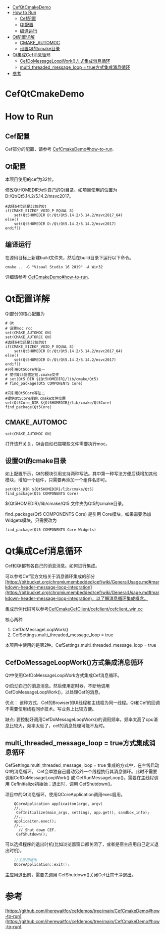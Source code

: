 - [CefQtCmakeDemo](#cefqtcmakedemo)
- [How to Run](#how-to-run)
  - [Cef配置](#cef配置)
  - [Qt配置](#qt配置)
  - [编译运行](#编译运行)
- [Qt配置详解](#qt配置详解)
  - [CMAKE\_AUTOMOC](#cmake_automoc)
  - [设置Qt的cmake目录](#设置qt的cmake目录)
- [Qt集成Cef消息循环](#qt集成cef消息循环)
  - [CefDoMessageLoopWork()方式集成消息循环](#cefdomessageloopwork方式集成消息循环)
  - [multi\_threaded\_message\_loop = true方式集成消息循环](#multi_threaded_message_loop--true方式集成消息循环)
- [参考](#参考)


# CefQtCmakeDemo

# How to Run

## Cef配置
Cef部分的配置，请参考
[CefCmakeDemo#how-to-run](https://github.com/iherewaitfor/cefdemos/tree/main/CefCmakeDemo#how-to-run).

## Qt配置

本项目使用的cef为32位。

修改QtHOMEDIR为你自己的Qt目录。如项目使用的位置为D:/Qt/Qt5.14.2/5.14.2/msvc2017。
```
#选择64位还是32位的Qt
if(CMAKE_SIZEOF_VOID_P EQUAL 8)
	set(Qt5HOMEDIR D:/Qt/Qt5.14.2/5.14.2/msvc2017_64)
else()
	set(Qt5HOMEDIR D:/Qt/Qt5.14.2/5.14.2/msvc2017)
endif()
```
## 编译运行
在源码目标上新建build文件夹，然后在build目录下运行以下命令。
```
cmake .. -G "Visual Studio 16 2019" -A Win32
```
详细请参考
[CefCmakeDemo#how-to-run](https://github.com/iherewaitfor/cefdemos/tree/main/CefCmakeDemo#how-to-run).

# Qt配置详解

Qt部分的核心配置为
```
# Qt
# 设置moc rcc
set(CMAKE_AUTOMOC ON)
set(CMAKE_AUTORCC ON)
#选择64位还是32位的Qt
if(CMAKE_SIZEOF_VOID_P EQUAL 8)
	set(Qt5HOMEDIR D:/Qt/Qt5.14.2/5.14.2/msvc2017_64)
else()
	set(Qt5HOMEDIR D:/Qt/Qt5.14.2/5.14.2/msvc2017)
endif()
#只引用Qt5Core写法一
# 提供Qt5位置定位.cmake文件
# set(Qt5_DIR ${Qt5HOMEDIR}/lib/cmake/Qt5)
# find_package(Qt5 COMPONENTS Core)

#只引用Qt5Core写法二
#提供Qt5Core库的.cmake文件位置
set(Qt5Core_DIR ${Qt5HOMEDIR}/lib/cmake/Qt5Core)
find_package(Qt5Core)
```

## CMAKE_AUTOMOC
```
set(CMAKE_AUTOMOC ON)
```

打开该开关关，Qt会自动扫描哪些文件需要执行moc。
## 设置Qt的cmake目录
如上配置所示，Qt的模块引用支持两种写法。其中第一种写法方便后续增加其他模块，增加一个组件，只需要再添加一个组件名即可。
```
set(Qt5_DIR ${Qt5HOMEDIR}/lib/cmake/Qt5)
find_package(Qt5 COMPONENTS Core)
```
${Qt5HOMEDIR}/lib/cmake/Qt5 文件夹为Qt5的cmake目录。

find_package(Qt5 COMPONENTS Core) 是引用 Core模块。如果需要添加Widgets模块，只需要改为
```
find_package(Qt5 COMPONENTS Core Widgets)
```

# Qt集成Cef消息循环
Cef和Qt都有各自己的消息消息。如何进行集成。

可以参考Cef官方文档关于消息循环集成的部分
[https://bitbucket.org/chromiumembedded/cef/wiki/GeneralUsage.md#markdown-header-message-loop-integration](https://bitbucket.org/chromiumembedded/cef/wiki/GeneralUsage.md#markdown-header-message-loop-integration)，以了解消息循环集成概念。

集成示例代码可以参考[CefCmakeCefClient/cefclient/cefclient_win.cc](https://github.com/iherewaitfor/cefdemos/blob/main/CefCmakeCefClient/cefclient/cefclient_win.cc)

核心两种
1. CefDoMessageLoopWork()
2. CefSettings.multi_threaded_message_loop = true

   
本项目中使用的是第2种。CefSettings.multi_threaded_message_loop = true
## CefDoMessageLoopWork()方式集成消息循环
Qt中使用CefDoMessageLoopWork方式集成Cef消息循环。

Qt启动自己的消息消息。然后使用定时器，不断地调用 CefDoMessageLoopWork()，以处理Cef的消息。

优点：
该种方式，Cef的Browser的UI线程和主线程为同一线程。Qt和Cef的回调不需要使用线程同步技术。写业务上比较方便。

缺点: 要控制好调用CefDoMessageLoopWork()的调用频率，频率太高了cpu消息比较大，频率太低了，cef的消息处理可能不及时。

## multi_threaded_message_loop = true方式集成消息循环
CefSettings.multi_threaded_message_loop = true 集成的方式中，在主线启动Qt的消息循环。
Cef会单独自己启动另外一个线程执行其消息循环。此时不需要调用CefDoMessageLoopWork() 或 CefRunMessageLoop()。需要在主线程调用 CefInitialize初始始；退出时，调用 CefShutdown()。

项目中的Qt消息循环，使用QCoreApplication调用exec启用。

```
    QCoreApplication applicaiton(argc, argv)
    //...
     CefInitialize(main_args, settings, app.get(), sandbox_info);
    //...
    applicaiton.exec();
    //...
      // Shut down CEF.
     CefShutdown();
```
可以选择程序的退出时机(比如浏览器窗口都关闭了，或者是宿主应用自己定义退出时机)。
```C++
    //主应用退出
    QCoreApplication::exit();
```
主应用退出前，需要先调用 CefShutdown()关闭Cef让其干净退出。


# 参考
[https://github.com/iherewaitfor/cefdemos/tree/main/CefCmakeDemo#how-to-run](https://github.com/iherewaitfor/cefdemos/tree/main/CefCmakeDemo#how-to-run)

